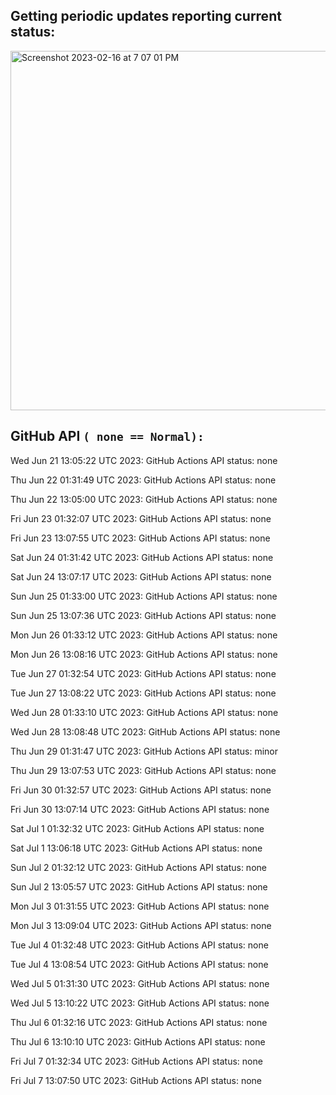 
## Getting periodic updates reporting current status:
<img width="575" alt="Screenshot 2023-02-16 at 7 07 01 PM" src="https://user-images.githubusercontent.com/31228460/219539578-f880fea9-7a9d-4f7d-a7e2-5ce3d90ab466.png">

## GitHub API `( none == Normal):`

Wed Jun 21 13:05:22 UTC 2023: GitHub Actions API status: none

Thu Jun 22 01:31:49 UTC 2023: GitHub Actions API status: none

Thu Jun 22 13:05:00 UTC 2023: GitHub Actions API status: none

Fri Jun 23 01:32:07 UTC 2023: GitHub Actions API status: none

Fri Jun 23 13:07:55 UTC 2023: GitHub Actions API status: none

Sat Jun 24 01:31:42 UTC 2023: GitHub Actions API status: none

Sat Jun 24 13:07:17 UTC 2023: GitHub Actions API status: none

Sun Jun 25 01:33:00 UTC 2023: GitHub Actions API status: none

Sun Jun 25 13:07:36 UTC 2023: GitHub Actions API status: none

Mon Jun 26 01:33:12 UTC 2023: GitHub Actions API status: none

Mon Jun 26 13:08:16 UTC 2023: GitHub Actions API status: none

Tue Jun 27 01:32:54 UTC 2023: GitHub Actions API status: none

Tue Jun 27 13:08:22 UTC 2023: GitHub Actions API status: none

Wed Jun 28 01:33:10 UTC 2023: GitHub Actions API status: none

Wed Jun 28 13:08:48 UTC 2023: GitHub Actions API status: none

Thu Jun 29 01:31:47 UTC 2023: GitHub Actions API status: minor

Thu Jun 29 13:07:53 UTC 2023: GitHub Actions API status: none

Fri Jun 30 01:32:57 UTC 2023: GitHub Actions API status: none

Fri Jun 30 13:07:14 UTC 2023: GitHub Actions API status: none

Sat Jul  1 01:32:32 UTC 2023: GitHub Actions API status: none

Sat Jul  1 13:06:18 UTC 2023: GitHub Actions API status: none

Sun Jul  2 01:32:12 UTC 2023: GitHub Actions API status: none

Sun Jul  2 13:05:57 UTC 2023: GitHub Actions API status: none

Mon Jul  3 01:31:55 UTC 2023: GitHub Actions API status: none

Mon Jul  3 13:09:04 UTC 2023: GitHub Actions API status: none

Tue Jul  4 01:32:48 UTC 2023: GitHub Actions API status: none

Tue Jul  4 13:08:54 UTC 2023: GitHub Actions API status: none

Wed Jul  5 01:31:30 UTC 2023: GitHub Actions API status: none

Wed Jul  5 13:10:22 UTC 2023: GitHub Actions API status: none

Thu Jul  6 01:32:16 UTC 2023: GitHub Actions API status: none

Thu Jul  6 13:10:10 UTC 2023: GitHub Actions API status: none

Fri Jul  7 01:32:34 UTC 2023: GitHub Actions API status: none

Fri Jul  7 13:07:50 UTC 2023: GitHub Actions API status: none
